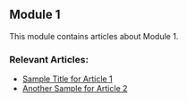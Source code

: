 ## Module 1

This module contains articles about Module 1.

### Relevant Articles:

- [Sample Title for Article 1](https://www.baeldung.com/page-article-one)
- [Another Sample for Article 2](https://www.baeldung.com/page-article-two)
